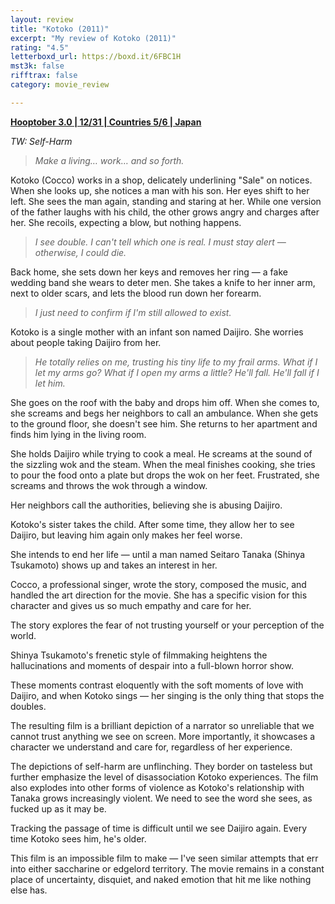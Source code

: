 ```yaml
---
layout: review
title: "Kotoko (2011)"
excerpt: "My review of Kotoko (2011)"
rating: "4.5"
letterboxd_url: https://boxd.it/6FBC1H
mst3k: false
rifftrax: false
category: movie_review

---
```


<b><a href="https://boxd.it/pRNoI/detail">Hooptober 3.0 | 12/31 | Countries 5/6 | Japan</a></b>

<i>TW: Self-Harm</i>

<blockquote><i>Make a living… work… and so forth.</i></blockquote>

Kotoko (Cocco) works in a shop, delicately underlining "Sale" on notices. When she looks up, she notices a man with his son. Her eyes shift to her left. She sees the man again, standing and staring at her. While one version of the father laughs with his child, the other grows angry and charges after her. She recoils, expecting a blow, but nothing happens.

<blockquote><i>I see double. I can't tell which one is real. I must stay alert — otherwise, I could die.</i></blockquote>

Back home, she sets down her keys and removes her ring — a fake wedding band she wears to deter men. She takes a knife to her inner arm, next to older scars, and lets the blood run down her forearm.

<blockquote><i>I just need to confirm if I'm still allowed to exist.</i></blockquote>

Kotoko is a single mother with an infant son named Daijiro. She worries about people taking Daijiro from her.

<blockquote><i>He totally relies on me, trusting his tiny life to my frail arms. What if I let my arms go? What if I open my arms a little? He'll fall. He'll fall if I let him.</i></blockquote>

She goes on the roof with the baby and drops him off. When she comes to, she screams and begs her neighbors to call an ambulance. When she gets to the ground floor, she doesn't see him. She returns to her apartment and finds him lying in the living room.

She holds Daijiro while trying to cook a meal. He screams at the sound of the sizzling wok and the steam. When the meal finishes cooking, she tries to pour the food onto a plate but drops the wok on her feet. Frustrated, she screams and throws the wok through a window.

Her neighbors call the authorities, believing she is abusing Daijiro.

Kotoko's sister takes the child. After some time, they allow her to see Daijiro, but leaving him again only makes her feel worse.

She intends to end her life — until a man named Seitaro Tanaka (Shinya Tsukamoto) shows up and takes an interest in her.

Cocco, a professional singer, wrote the story, composed the music, and handled the art direction for the movie. She has a specific vision for this character and gives us so much empathy and care for her.

The story explores the fear of not trusting yourself or your perception of the world.

Shinya Tsukamoto's frenetic style of filmmaking heightens the hallucinations and moments of despair into a full-blown horror show.

These moments contrast eloquently with the soft moments of love with Daijiro, and when Kotoko sings — her singing is the only thing that stops the doubles.

The resulting film is a brilliant depiction of a narrator so unreliable that we cannot trust anything we see on screen. More importantly, it showcases a character we understand and care for, regardless of her experience.

The depictions of self-harm are unflinching. They border on tasteless but further emphasize the level of disassociation Kotoko experiences. The film also explodes into other forms of violence as Kotoko's relationship with Tanaka grows increasingly violent. We need to see the word she sees, as fucked up as it may be.

Tracking the passage of time is difficult until we see Daijiro again. Every time Kotoko sees him, he's older.

This film is an impossible film to make — I've seen similar attempts that err into either saccharine or edgelord territory. The movie remains in a constant place of uncertainty, disquiet, and naked emotion that hit me like nothing else has.